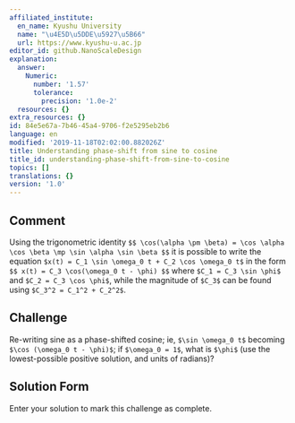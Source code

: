 ```yaml
---
affiliated_institute:
  en_name: Kyushu University
  name: "\u4E5D\u5DDE\u5927\u5B66"
  url: https://www.kyushu-u.ac.jp
editor_id: github.NanoScaleDesign
explanation:
  answer:
    Numeric:
      number: '1.57'
      tolerance:
        precision: '1.0e-2'
  resources: {}
extra_resources: {}
id: 84e5e67a-7b46-45a4-9706-f2e5295eb2b6
language: en
modified: '2019-11-18T02:02:00.882026Z'
title: Understanding phase-shift from sine to cosine
title_id: understanding-phase-shift-from-sine-to-cosine
topics: []
translations: {}
version: '1.0'
---
```


## Comment
Using the trigonometric identity
`$$
    \cos(\alpha \pm \beta) = \cos \alpha \cos \beta \mp \sin \alpha \sin \beta
$$`
it is possible to write the equation `$x(t) = C_1 \sin \omega_0 t + C_2 \cos \omega_0 t$` in the form
`$$
    x(t) = C_3 \cos(\omega_0 t - \phi)
$$`
where `$C_1 = C_3 \sin \phi$` and `$C_2 = C_3 \cos \phi$`, while the magnitude of `$C_3$` can be found using `$C_3^2 = C_1^2 + C_2^2$`.

## Challenge
Re-writing sine as a phase-shifted cosine; ie, `$\sin \omega_0 t$` becoming `$\cos (\omega_0 t - \phi)$`; if `$\omega_0 = 1$`, what is `$\phi$` (use the lowest-possible positive solution, and units of radians)?

## Solution Form
Enter your solution to mark this challenge as complete.
